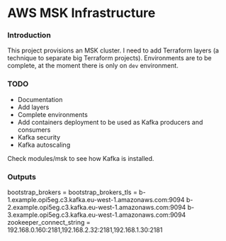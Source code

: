 # AWS MSK Infrastructure

### Introduction

This project provisions an MSK cluster. I need to add Terraform layers (a technique to separate big Terraform projects). Environments are to be complete, at the moment there is only on `dev` environment.

### TODO
* Documentation
* Add layers
* Complete environments
* Add containers deployment to be used as Kafka producers and consumers
* Kafka security
* Kafka autoscaling

Check modules/msk to see how Kafka is installed.

### Outputs

bootstrap_brokers =
bootstrap_brokers_tls =
  b-1.example.opi5eg.c3.kafka.eu-west-1.amazonaws.com:9094
  b-2.example.opi5eg.c3.kafka.eu-west-1.amazonaws.com:9094
  b-3.example.opi5eg.c3.kafka.eu-west-1.amazonaws.com:9094
zookeeper_connect_string = 192.168.0.160:2181,192.168.2.32:2181,192.168.1.30:2181
